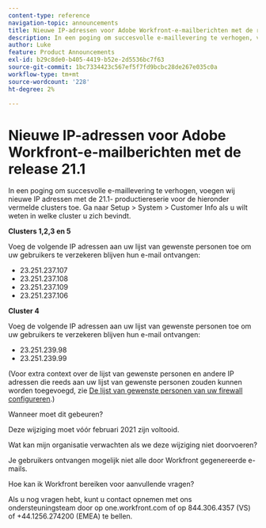 ```yaml
---
content-type: reference
navigation-topic: announcements
title: Nieuwe IP-adressen voor Adobe Workfront-e-mailberichten met de release 21.1
description: In een poging om succesvolle e-maillevering te verhogen, voegen wij nieuwe IP adressen met de 21.1- productiereserie voor de hieronder vermelde clusters toe. Om te weten te komen welke cluster u instantie bent, ga naar Opstelling &gt; Systeem&gt; Klantgegevens.
author: Luke
feature: Product Announcements
exl-id: b29c8de0-b405-4419-b52e-2d5536bc7f63
source-git-commit: 1bc7334423c567ef5f7fd9bcbc28de267e035c0a
workflow-type: tm+mt
source-wordcount: '228'
ht-degree: 2%

---
```


# Nieuwe IP-adressen voor Adobe Workfront-e-mailberichten met de release 21.1

In een poging om succesvolle e-maillevering te verhogen, voegen wij nieuwe IP adressen met de 21.1- productiereserie voor de hieronder vermelde clusters toe. Ga naar Setup > System > Customer Info als u wilt weten in welke cluster u zich bevindt.

**Clusters 1,2,3 en 5**

Voeg de volgende IP adressen aan uw lijst van gewenste personen toe om uw gebruikers te verzekeren blijven hun e-mail ontvangen:

* 23.251.237.107
* 23.251.237.108
* 23.251.237.109
* 23.251.237.106

**Cluster 4**

Voeg de volgende IP adressen aan uw lijst van gewenste personen toe om uw gebruikers te verzekeren blijven hun e-mail ontvangen:

* 23.251.239.98
* 23.251.239.99

(Voor extra context over de lijst van gewenste personen en andere IP adressen die reeds aan uw lijst van gewenste personen zouden kunnen worden toegevoegd, zie [De lijst van gewenste personen van uw firewall configureren](../../../administration-and-setup/get-started-wf-administration/configure-your-firewall.md).)

Wanneer moet dit gebeuren?

Deze wijziging moet vóór februari 2021 zijn voltooid.

Wat kan mijn organisatie verwachten als we deze wijziging niet doorvoeren?

Je gebruikers ontvangen mogelijk niet alle door Workfront gegenereerde e-mails.

Hoe kan ik Workfront bereiken voor aanvullende vragen?

Als u nog vragen hebt, kunt u contact opnemen met ons ondersteuningsteam door op one.workfront.com of op 844.306.4357 (VS) of +44.1256.274200 (EMEA) te bellen.

